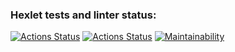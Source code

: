 ### Hexlet tests and linter status:
[![Actions Status](https://github.com/asalex04/frontend-project-lvl3/workflows/hexlet-check/badge.svg)](https://github.com/asalex04/frontend-project-lvl3/actions)
[![Actions Status](https://github.com/asalex04/frontend-project-lvl3/workflows/Node%20CI/badge.svg)](https://github.com/asalex04/frontend-project-lvl3/actions)
[![Maintainability](https://api.codeclimate.com/v1/badges/464206a87233c0cfc6e5/maintainability)](https://codeclimate.com/github/asalex04/frontend-project-lvl3/maintainability)
